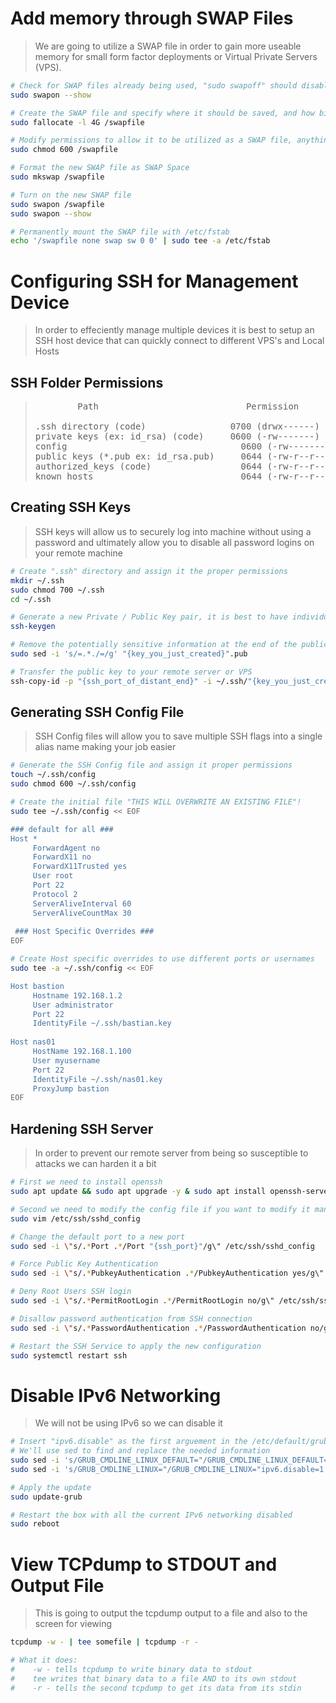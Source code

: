 # Add memory through SWAP Files
> We are going to utilize a SWAP file in order to gain more useable memory for small form factor deployments or Virtual Private Servers (VPS).
```bash
# Check for SWAP files already being used, "sudo swapoff" should disable it
sudo swapon --show

# Create the SWAP file and specify where it should be saved, and how big you want it
sudo fallocate -l 4G /swapfile

# Modify permissions to allow it to be utilized as a SWAP file, anything else will not work
sudo chmod 600 /swapfile

# Format the new SWAP file as SWAP Space
sudo mkswap /swapfile

# Turn on the new SWAP file
sudo swapon /swapfile
sudo swapon --show

# Permanently mount the SWAP file with /etc/fstab
echo '/swapfile none swap sw 0 0' | sudo tee -a /etc/fstab
```

# Configuring SSH for Management Device
> In order to effeciently manage multiple devices it is best to setup an SSH host device that can quickly connect to different VPS's and Local Hosts

## SSH Folder Permissions
> <html><pre>        Path 	                         Permission<br>
>.ssh directory (code) 	              0700 (drwx------)
>private keys (ex: id_rsa) (code) 	  0600 (-rw-------)
>config 	                            0600 (-rw-------)
>public keys (*.pub ex: id_rsa.pub) 	0644 (-rw-r--r--)
>authorized_keys (code) 	            0644 (-rw-r--r--)
>known_hosts 	                        0644 (-rw-r--r--)</pre></html>

## Creating SSH Keys
> SSH keys will allow us to securely log into machine without using a password and ultimately allow you to disable all password logins on your remote machine

```bash
# Create ".ssh" directory and assign it the proper permissions
mkdir ~/.ssh
sudo chmod 700 ~/.ssh
cd ~/.ssh

# Generate a new Private / Public Key pair, it is best to have individual keys for each machine
ssh-keygen

# Remove the potentially sensitive information at the end of the public key (username / host of creator)
sudo sed -i 's/=.*./=/g' "{key_you_just_created}".pub

# Transfer the public key to your remote server or VPS
ssh-copy-id -p "{ssh_port_of_distant_end}" -i ~/.ssh/"{key_you_just_created}".pub "{remote_user}"@"{remote_IP_address}"
```

## Generating SSH Config File
> SSH Config files will allow you to save multiple SSH flags into a single alias name making your job easier

```bash
# Generate the SSH Config file and assign it proper permissions
touch ~/.ssh/config
sudo chmod 600 ~/.ssh/config

# Create the initial file "THIS WILL OVERWRITE AN EXISTING FILE"!
sudo tee ~/.ssh/config << EOF

### default for all ###
Host *
     ForwardAgent no
     ForwardX11 no
     ForwardX11Trusted yes
     User root
     Port 22
     Protocol 2
     ServerAliveInterval 60
     ServerAliveCountMax 30
     
 ### Host Specific Overrides ###
EOF

# Create Host specific overrides to use different ports or usernames
sudo tee -a ~/.ssh/config << EOF

Host bastion
     Hostname 192.168.1.2
     User administrator
     Port 22
     IdentityFile ~/.ssh/bastian.key
     
Host nas01
     HostName 192.168.1.100
     User myusername
     Port 22
     IdentityFile ~/.ssh/nas01.key
     ProxyJump bastion
EOF
```

## Hardening SSH Server
> In order to prevent our remote server from being so susceptible to attacks we can harden it a bit

```bash
# First we need to install openssh
sudo apt update && sudo apt upgrade -y & sudo apt install openssh-server -y

# Second we need to modify the config file if you want to modify it manually otherwise skip this
sudo vim /etc/ssh/sshd_config

# Change the default port to a new port
sudo sed -i \"s/.*Port .*/Port "{ssh_port}"/g\" /etc/ssh/sshd_config

# Force Public Key Authentication
sudo sed -i \"s/.*PubkeyAuthentication .*/PubkeyAuthentication yes/g\" /etc/ssh/sshd_config

# Deny Root Users SSH login
sudo sed -i \"s/.*PermitRootLogin .*/PermitRootLogin no/g\" /etc/ssh/sshd_config

# Disallow password authentication from SSH connection
sudo sed -i \"s/.*PasswordAuthentication .*/PasswordAuthentication no/g\" /etc/ssh/sshd_config

# Restart the SSH Service to apply the new configuration
sudo systemctl restart ssh
```

# Disable IPv6 Networking
> We will not be using IPv6 so we can disable it
```bash
# Insert "ipv6.disable" as the first arguement in the /etc/default/grub file
# We'll use sed to find and replace the needed information
sudo sed -i 's/GRUB_CMDLINE_LINUX_DEFAULT="/GRUB_CMDLINE_LINUX_DEFAULT="ipv6.disable=1 /g' /etc/default/grub
sudo sed -i 's/GRUB_CMDLINE_LINUX="/GRUB_CMDLINE_LINUX="ipv6.disable=1 /g' /etc/default/grub

# Apply the update
sudo update-grub

# Restart the box with all the current IPv6 networking disabled
sudo reboot
````


# View TCPdump to STDOUT and Output File
> This is going to output the tcpdump output to a file and also to the screen for viewing
```bash
tcpdump -w - | tee somefile | tcpdump -r -

# What it does:
#    -w - tells tcpdump to write binary data to stdout
#    tee writes that binary data to a file AND to its own stdout
#    -r - tells the second tcpdump to get its data from its stdin
```
